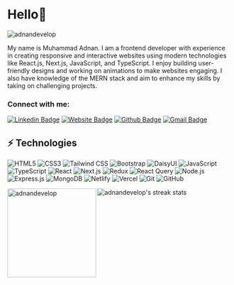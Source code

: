 <h1 align="left">Hello👋</h1>
<p align="left"> <img src="https://komarev.com/ghpvc/?username=adnandevelop&label=Profile%20views&color=0e75b6&style=flat" alt="adnandevelop" /> </p>


<p align="left">My name is Muhammad Adnan. I am a frontend developer with experience in creating responsive and interactive websites using modern technologies like React.js, Next.js, JavaScript, and TypeScript. I enjoy building user-friendly designs and working on animations to make websites engaging. I also have knowledge of the MERN stack and aim to enhance my skills by taking on challenging projects.</p>

<h3 align="left">Connect with me:</h3>

[![Linkedin Badge](https://img.shields.io/badge/-adnandev-blue?style=flat-square&logo=Linkedin&logoColor=white&link=https://www.linkedin.com/in/adnandev/)](https://www.linkedin.com/in/adnandev/)
[![Website Badge](https://img.shields.io/badge/-Portfolio-47CCCC?style=flat-square&logo=google-chrome&logoColor=white&link=https://adnandev.netlify.app)](https://adnandev.netlify.app)
[![Github Badge](https://img.shields.io/badge/-adnanDevelop-black?style=flat-square&logo=github&logoColor=white&link=https://github.com/adnanDevelop/)](https://github.com/adnanDevelop)
[![Gmail Badge](https://img.shields.io/badge/-adnan6official@gmail.com-c14438?style=flat-square&logo=Gmail&logoColor=white&link=mailto:adnan6official@gmail.com)](mailto:adnan6official@gmail.com)


## ⚡ Technologies

![HTML5](https://img.shields.io/badge/-HTML5-E34F26?style=flat-square&logo=html5&logoColor=white)
![CSS3](https://img.shields.io/badge/-CSS3-1572B6?style=flat-square&logo=css3)
![Tailwind CSS](https://img.shields.io/badge/-Tailwind%20CSS-38B2AC?style=flat-square&logo=tailwind-css&logoColor=white)
![Bootstrap](https://img.shields.io/badge/-Bootstrap-563D7C?style=flat-square&logo=bootstrap&logoColor=white)
![DaisyUI](https://img.shields.io/badge/-DaisyUI-5A0EF8?style=flat-square&logo=daisyui&logoColor=white)
![JavaScript](https://img.shields.io/badge/-JavaScript-F7DF1E?style=flat-square&logo=javascript&logoColor=black)
![TypeScript](https://img.shields.io/badge/-TypeScript-007ACC?style=flat-square&logo=typescript&logoColor=black)
![React](https://img.shields.io/badge/-React-61DAFB?style=flat-square&logo=react&logoColor=black)
![Next.js](https://img.shields.io/badge/-Next.js-000000?style=flat-square&logo=nextdotjs&logoColor=white)
![Redux](https://img.shields.io/badge/-Redux-764ABC?style=flat-square&logo=redux)
![React Query](https://img.shields.io/badge/-React%20Query-FF4154?style=flat-square&logo=react-query&logoColor=white)
![Node.js](https://img.shields.io/badge/-Node.js-339933?style=flat-square&logo=node.js&logoColor=white)
![Express.js](https://img.shields.io/badge/-Express.js-000000?style=flat-square&logo=express&logoColor=white)
![MongoDB](https://img.shields.io/badge/-MongoDB-47A248?style=flat-square&logo=mongodb&logoColor=white)
![Netlify](https://img.shields.io/badge/-Netlify-00C7B7?style=flat-square&logo=netlify&logoColor=white)
![Vercel](https://img.shields.io/badge/-Vercel-000000?style=flat-square&logo=vercel&logoColor=white)
![Git](https://img.shields.io/badge/-Git-F05032?style=flat-square&logo=git&logoColor=white)
![GitHub](https://img.shields.io/badge/-GitHub-181717?style=flat-square&logo=github)


<p >
  <img align="left" src="https://github-readme-stats.vercel.app/api/top-langs?username=adnandevelop&show_icons=true&locale=en&layout=compact&theme=dark" alt="adnandevelop" style="height: 200px;"/>
</p>



<p>
  <img align="left" src="https://github-readme-streak-stats.herokuapp.com/?user=adnandevelop&border_radius=4&theme=dark" alt="adnandevelop's streak stats" />
</p>


